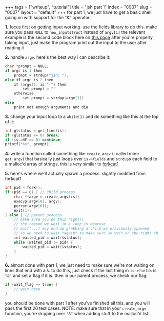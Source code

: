 +++
tags = ["writeup", "tutorial"]
title = "jsh part 1"
index = "0007"
slug = "0007"
layout = "default"
+++
for part 1, we just have to get a basic shell going on with support for the "&" operator.

**1.** focus first on getting input working. use the fields library to do this. make sure you pass `NULL` to `new_inputstruct` instead of `argv[1]` the relevant example is the second code block here on [this page](http://web.eecs.utk.edu/~jplank/plank/classes/cs360/360/notes/Fields/) after you're properly taking input, just make the program print out the input to the user after reading it

**2.** handle `argv`. here's the best way i can describe it:
```c
char *prompt = NULL;
if argc is 1 then
    prompt = strdup("jsh: ");
else if argc is 2 then
    if (argv[1] is "-") then
        set prompt = ""
    otherwise
        set prompt = strdup(argv[1])
else
    print not enough arguments and die
```

**3.** change your input loop to a `while(1)` and do something like this at the top of it:
```c
int glstatus = get_line(is);
if (glstatus <= 0) break;
if (is->NF == 0) continue;
printf("%s", prompt);
```

**4.** write a function called something like `create_argv` (i called mine `get_argv`) that basically just loops over `is->fields` and `strdup`s each field to a malloc'd array of strings. this is *very* similar to [forkcat1](http://web.eecs.utk.edu/~huangj/cs360/360/labs/lab7/forkcat1.c)

**5.** here's where we'll actually spawn a process. slightly modified from forkcat1
```c
int pid = fork();
if (pid == 0) { // child process
    char **argv = create_argv(is);
    execvp(argv[0], argv);
    perror(argv[0]);
    exit(1);
} else { // parent process
    // make sure you do this right!!
    // the reason we wait in a loop is beacuse 
    // wait(...) may end up grabbing a child we previously spawned
    // so we need to wait *again* to make sure we wait on the right child
    int waited_pid = wait(&status);
    while (waited_pid != pid) {
        waited_pid = wait(&status);
    }
}
```

**6.** almost done with part 1, we just need to make sure we're not waiting on lines that end with a `&`. to do this, just check if the last thing in `is->fields` is `"&"` and set a flag if it is. then in our parent process, we check our flag:
```c
if (wait_flag == true) {
    // wait here
}
```
you should be done with part 1 after you've finished all this. and you will pass the first 20 test cases.
NOTE: make sure that in your `create_argv` function, you're skipping over `"&"` when adding stuff to the malloc'd list